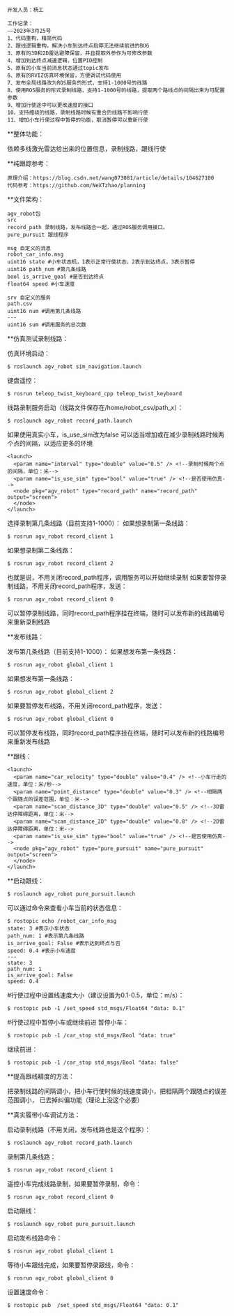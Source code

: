 ```
开发人员：杨工

工作记录：
——2023年3月25号
1、代码重构，精简代码
2、跟线逻辑重构，解决小车到达终点启停无法继续前进的BUG
3、原有的3D和2D雷达避障保留，并且提取外参作为可修改参数
4、增加到达终点减速逻辑，位置PID控制
5、原有的小车当前消息状态通过topic发布
6、原有的RVIZ仿真环境保留，方便调试代码使用
7、发布全局线路改为ROS服务的形式，支持1-1000号的线路
8、使用ROS服务的形式录制线路，支持1-1000号的线路，提取两个路线点的间隔出来为可配置参数
9、增加行使途中可以更改速度的接口
10、支持缠绕的线路，录制线路时候有重合的线路不影响行使
11、增加小车行使过程中暂停的功能，取消暂停可以重新行使
```


**整体功能：

依赖多线激光雷达给出来的位置信息，录制线路，跟线行使


**纯跟踪参考：
```
原理介绍：https://blog.csdn.net/wang073081/article/details/104627100
代码参考：https://github.com/NeXTzhao/planning
```


**文件架构：
```
agv_robot包
src
record_path 录制线路，发布线路合一起，通过ROS服务调用接口。
pure_pursuit 跟线程序

msg 自定义的消息
robot_car_info.msg
uint16 state #小车状态机，1表示正常行使状态，2表示到达终点，3表示暂停
uint16 path_num #第几条线路
bool is_arrive_goal #是否到达终点
float64 speed #小车速度

srv 自定义的服务
path.csv
uint16 num #调用第几条线路
---
uint16 sum #调用服务的总次数
```

**仿真测试录制线路：

仿真环境启动：
```
$ roslaunch agv_robot sim_navigation.launch
```
键盘遥控：
```
$ rosrun teleop_twist_keyboard_cpp teleop_twist_keyboard
```

线路录制服务启动（线路文件保存在/home/robot_csv/path_x）：
```
$ roslaunch agv_robot record_path.launch
```

如果使用真实小车，is_use_sim改为false
可以适当增加或在减少录制线路时候两个点的间隔，以适应更多的环境
```
<launch>
  <param name="interval" type="double" value="0.5" /> <!--录制时候两个点的间隔，单位：米-->
  <param name="is_use_sim" type="bool" value="true" /> <!--是否使用仿真-->
  <node pkg="agv_robot" type="record_path" name="record_path" output="screen">
  </node>
</launch>
```

选择录制第几条线路（目前支持1-1000）：
如果想录制第一条线路：
```
$ rosrun agv_robot record_client 1
```
如果想录制第二条线路：
```
$ rosrun agv_robot record_client 2
```
也就是说，不用关闭record_path程序，调用服务可以开始继续录制
如果要暂停录制线路，不用关闭record_path程序，发送：
```
$ rosrun agv_robot record_client 0
```
可以暂停录制线路，同时record_path程序挂在终端，随时可以发布新的线路编号来重新录制线路


**发布线路：

发布第几条线路（目前支持1-1000）：
如果想发布第一条线路：
```
$ rosrun agv_robot global_client 1
```
如果想发布第一条线路：
```
$ rosrun agv_robot global_client 2
```
如果要暂停发布线路，不用关闭record_path程序，发送：
```
$ rosrun agv_robot global_client 0
```
可以暂停发布线路，同时record_path程序挂在终端，随时可以发布新的线路编号来重新发布线路


**跟线：
```
<launch>
  <param name="car_velocity" type="double" value="0.4" /> <!--小车行走的速度，单位：米/秒-->
  <param name="point_distance" type="double" value="0.3" /> <!--相隔两个跟随点的误差范围，单位：米-->
  <param name="scan_distance_3D" type="double" value="0.5" /> <!--3D雷达停障碍距离，单位：米-->
  <param name="scan_distance_2D" type="double" value="0.8" /> <!--2D雷达停障碍距离，单位：米-->
  <param name="is_use_sim" type="bool" value="true" /> <!--是否使用仿真-->
  <node pkg="agv_robot" type="pure_pursuit" name="pure_pursuit" output="screen">
  </node>
</launch>
```

**启动跟线：
```
$ roslaunch agv_robot pure_pursuit.launch
```

可以通过命令来查看小车当前的状态信息：
```
$ rostopic echo /robot_car_info_msg
state: 3 #表示小车状态
path_num: 1 #表示第几条线路
is_arrive_goal: False #表示达到终点与否
speed: 0.4 #表示小车速度
---
state: 3
path_num: 1
is_arrive_goal: False
speed: 0.4
```

#行使过程中设置线速度大小（建议设置为0.1-0.5，单位：m/s）：
```
$ rostopic pub -1 /set_speed std_msgs/Float64 "data: 0.1" 
```

#行使过程中暂停小车或继续前进
暂停小车：
```
$ rostopic pub -1 /car_stop std_msgs/Bool "data: true"
```
继续前进：
```
$ rostopic pub -1 /car_stop std_msgs/Bool "data: false"
```


**提高跟线精度的方法：

把录制线路的间隔调小，把小车行使时候的线速度调小，把相隔两个跟随点的误差范围调小，
已去掉纠偏功能（理论上没这个必要）


**真实履带小车调试方法：

启动录制线路（不用关闭，发布线路也是这个程序）：
```
$ roslaunch agv_robot record_path.launch
```
录制第几条线路：
```
$ rosrun agv_robot record_client 1
```
遥控小车完成线路录制，如果要暂停录制，命令：
```
$ rosrun agv_robot record_client 0
```

启动跟线：
```
$ roslaunch agv_robot pure_pursuit.launch
```
启动发布线路命令：
```
$ rosrun agv_robot global_client 1
```
等待小车跟线完成，如果要暂停录跟线，命令：
```
$ rosrun agv_robot global_client 0
```
设置速度命令：
```
$ rostopic pub  /set_speed std_msgs/Float64 "data: 0.1" 
```




















